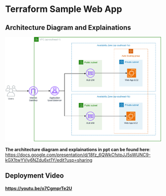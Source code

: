 # Terraform Sample Web App

## Architecture Diagram and Explainations
![Archi_Diagram](archi.png)

**The architecture diagram and explainations in ppt can be found here**:
https://docs.google.com/presentation/d/18fz_6QWkCfstpJJ5sWUNC9-kGX1twYViy6NZdu6xt1Y/edit?usp=sharing


## Deployment Video
#### https://youtu.be/o7CgmprTe2U
